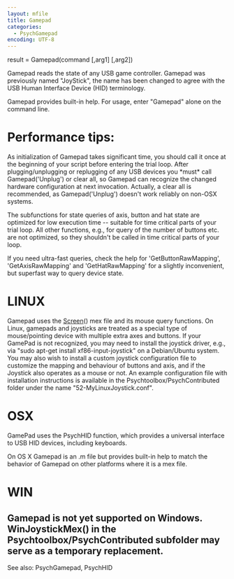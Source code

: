 ```yaml
---
layout: mfile
title: Gamepad
categories:
  - PsychGamepad
encoding: UTF-8
---
```


result = Gamepad(command [,arg1] [,arg2])

Gamepad reads the state of any USB game controller. Gamepad was
previously named "JoyStick", the name has been changed to agree with the
USB Human Interface Device (HID) terminology.

Gamepad provides built-in help.  For usage, enter "Gamepad" alone on the
command line.

# Performance tips:

As initialization of Gamepad takes significant time, you should call it
once at the beginning of your script before entering the trial loop.
After plugging/unplugging or replugging of any USB devices you \*must\*
call Gamepad('Unplug') or clear all, so Gamepad can recognize the changed
hardware configuration at next invocation. Actually, a clear all is
recommended, as Gamepad('Unplug') doesn't work reliably on non-OSX systems.

The subfunctions for state queries of axis, button and hat state are
optimized for low execution time -- suitable for time critical parts of
your trial loop. All other functions, e.g., for query of the number of
buttons etc. are not optimized, so they shouldn't be called in time
critical parts of your loop.

If you need ultra-fast queries, check the help for 'GetButtonRawMapping',
'GetAxisRawMapping' and 'GetHatRawMapping' for a slightly inconvenient,
but superfast way to query device state.


# LINUX

Gamepad uses the [Screen](/docs/Screen)() mex file and its mouse query functions.
On Linux, gamepads and joysticks are treated as a special type of
mouse/pointing device with multiple extra axes and buttons. If your
GamePad is not recognized, you may need to install the joystick driver,
e.g., via "sudo apt-get install xf86-input-joystick" on a Debian/Ubuntu
system. You may also wish to install a custom joystick configuration file
to customize the mapping and behaviour of buttons and axis, and if the
Joystick also operates as a mouse or not. An example configuration file
with installation instructions is available in the
Psychtoolbox/PsychContributed folder under the name "52-MyLinuxJoystick.conf".

# OSX

GamePad uses the PsychHID function, which provides a universal
interface to USB HID devices, including keyboards.

On OS X Gamepad is an .m file but provides built-in help to match the
behavior of Gamepad on other platforms where it is a mex file.

# WIN

Gamepad is not yet supported on Windows. WinJoystickMex() in the
Psychtoolbox/PsychContributed subfolder may serve as a temporary
replacement.
----

See also: PsychGamepad, PsychHID